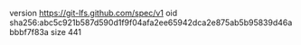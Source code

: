 version https://git-lfs.github.com/spec/v1
oid sha256:abc5c921b587d590d1f9f04afa2ee65942dca2e875ab5b95839d46abbbf7f83a
size 441
